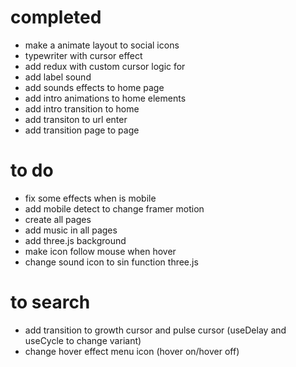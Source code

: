 # completed

- make a animate layout to social icons
- typewriter with cursor effect
- add redux with custom cursor logic for
- add label sound
- add sounds effects to home page
- add intro animations to home elements
- add intro transition to home
- add transiton to url enter
- add transition page to page

# to do

- fix some effects when is mobile
- add mobile detect to change framer motion
- create all pages
- add music in all pages
- add three.js background
- make icon follow mouse when hover
- change sound icon to sin function three.js

# to search

- add transition to growth cursor and pulse cursor (useDelay and useCycle to change variant)
- change hover effect menu icon (hover on/hover off)
